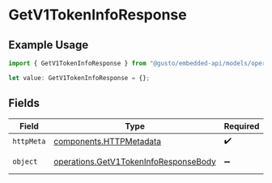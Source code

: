 # GetV1TokenInfoResponse

## Example Usage

```typescript
import { GetV1TokenInfoResponse } from "@gusto/embedded-api/models/operations/getv1tokeninfo.js";

let value: GetV1TokenInfoResponse = {};
```

## Fields

| Field                                                                                          | Type                                                                                           | Required                                                                                       | Description                                                                                    |
| ---------------------------------------------------------------------------------------------- | ---------------------------------------------------------------------------------------------- | ---------------------------------------------------------------------------------------------- | ---------------------------------------------------------------------------------------------- |
| `httpMeta`                                                                                     | [components.HTTPMetadata](../../models/components/httpmetadata.md)                             | :heavy_check_mark:                                                                             | N/A                                                                                            |
| `object`                                                                                       | [operations.GetV1TokenInfoResponseBody](../../models/operations/getv1tokeninforesponsebody.md) | :heavy_minus_sign:                                                                             | Example response                                                                               |